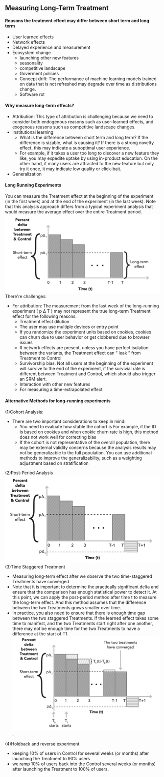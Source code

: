 ## Measuring Long-Term Treatment
#### Reasons the treatment effect may differ between short term and long term
- User learned effects
- Network effects
- Delayed experience and measurement
- Ecosystem change
  - launching other new features
  - seasonality
  - competitive landscape
  - Goverment policies
  - Concept drift: The performance of machine learning models trained on data that is not refreshed may degrade over time as distributions change. 
  - Software rot
#### Why measure long-term effects?
- Attribution: This type of attribution is challenging because we need to consider both endogenous reasons such as user-learned effects, and exogenous reasons such as competitive landscape changes.
- Institutional learning
  - What is the difference between short term and long term? If the difference is sizable, what is causing it? If there is a strong novelty effect, this may indicate a suboptimal user experience. 
  - For example, if it takes a user too long to discover a new feature they like, you may expedite uptake by using in-product education. On the other hand, if many users are attracted to the new feature but only try it once, it may indicate low quality or click-bait. 
- Generalization

#### Long Running Experiments
You can measure the Treatment effect at the beginning of the experiment (in the first week) and at the end of the experiment (in the last week). Note that this analysis approach differs from a typical experiment analysis that would measure the average effect over the entire Treatment period. 
![image](/img/long_term_effect.png)
There're challenges:
- For attribution: The measurement from the last week of the long-running experiment ( p Δ T ) may not represent the true long-term Treatment effect for the following reasons: 
  - Treatment effect dilution
  - The user may use multiple devices or entry point
  - If you randomize the experiment units based on cookies, cookies can churn due to user behavior or get clobbered due to browser issues 
  - If network effects are present, unless you have perfect isolation between the variants, the Treatment effect can “ leak ” from Treatment to Control
  - Survivorship bias. Not all users at the beginning of the experiment will survive to the end of the experiment, if the survivial rate is different between Treatment and Control, which should also trigger an SRM alert.
  - Interaction with other new features
  - For measuring a time-extrapolated effect

#### Alternative Methods for long-running experiments
(1)Cohort Analysis:
- There are two important considerations to keep in mind: 
  - You need to evaluate how stable the cohort is For example, if the ID is based on cookies and when cookie churn rate is high, this method does not work well for correcting bias 
  - If the cohort is not representative of the overall population, there may be external validity concerns because the analysis results may not be generalizable to the full population. You can use additional methods to improve the generalizability, such as a weighting adjustment based on stratification 

(2)Post-Period Analysis
![image](/img/post_period_analysis.png)
(3)Time Staggered Treatment
- Measuring long-term effect after we observe the two time-staggered Treatments have converged 
- Note that it is important to determine the practically significant delta and ensure that the comparison has enough statistical power to detect it. At this point, we can apply the post-period method after time t to measure the long-term effect. And this method assumes that the difference between the two Treatments grows smaller over time. 
- In practice, you also need to ensure that there is enough time gap between the two staggered Treatments. If the learned effect takes some time to manifest, and the two Treatments start right after one another, there may not be enough time for the two Treatments to have a difference at the start of T1.
![image](/img/time_staggered_treatment.png).

(4)Holdback and reverse experiment
- keeping 10% of users in Control for several weeks (or months) after launching the Treatment to 90% users 
- we ramp 10% of users back into the Control several weeks (or months) after launching the Treatment to 100% of users. 
